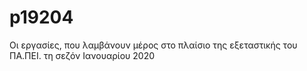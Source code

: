 # p19204
Οι εργασίες, που λαμβάνουν μέρος στο πλαίσιο της εξεταστικής του ΠΑ.ΠΕΙ. τη σεζόν Ιανουαρίου 2020
